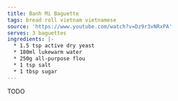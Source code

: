 ```yaml
---
title: Banh Mi Baguette
tags: bread roll vietnam vietnamese
source: 'https://www.youtube.com/watch?v=Dz9r3vNRxPA'
serves: 3 baguettes
ingredients: |-
  * 1.5 tsp active dry yeast
  * 180ml lukewarm water
  * 250g all-purpose flou
  * 1 tsp salt
  * 1 tbsp sugar
---
```

TODO
